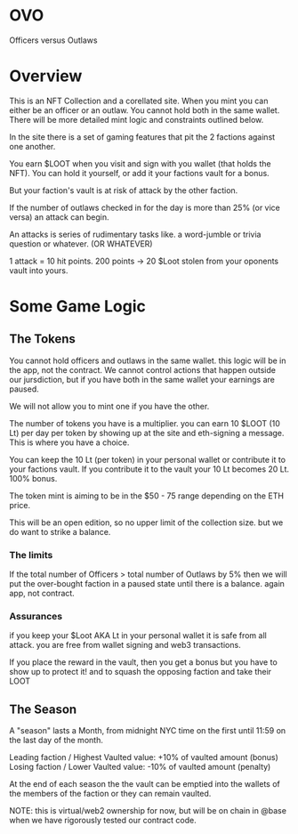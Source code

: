 # OVO
Officers versus Outlaws

# Overview
This is an NFT Collection and a corellated site. When you mint you can either be an officer or an outlaw. You cannot hold both in the same wallet. There will be more detailed mint logic and constraints outlined below. 

In the site there is a set of gaming features that pit the 2 factions against one another. 

You earn $LOOT when you visit and sign with you wallet (that holds the NFT).  You can hold it yourself, or add it your factions vault for a bonus.  

But your faction's vault is at risk of attack by the other faction. 

If the number of outlaws checked in for the day is more than 25% (or vice versa) an attack can begin. 

An attacks is series of rudimentary tasks like. a word-jumble or trivia question or whatever. (OR WHATEVER) 

1 attack = 10 hit points.  200 points -> 20 $Loot stolen from your oponents vault into yours. 

# Some Game Logic

## The Tokens

You cannot hold officers and outlaws in the same wallet. this logic will be in the app, not the contract.  We cannot control actions that happen outside our jursdiction, but if you have both in the same wallet your earnings are paused. 

We will not allow you to mint one if you have the other.

The number of tokens you have is a multiplier.  you can earn 10 $LOOT (10 Lt) per day per token by showing up at the site and eth-signing a message.  This is where you have a choice. 

You can keep the 10 Lt (per token) in your personal wallet or contribute it to your factions vault. If you contribute it to the vault your 10 Lt becomes 20 Lt.  100% bonus. 

The token mint is aiming to be in the $50 - 75 range depending on the ETH price. 

This will be an open edition, so no upper limit of the collection size.  but we do want to strike a balance.

### The limits

If the total number of Officers > total number of Outlaws by 5% then we will put the over-bought faction in a paused state until there is a balance.  again app, not contract.

### Assurances

if you keep your $Loot AKA Lt in your personal wallet it is safe from all attack.  you are free from wallet signing and web3 transactions.

If you place the reward in the vault, then you get a bonus but you have to show up to protect it! and to squash the opposing faction and take their LOOT

## The Season

A "season" lasts a Month, from midnight NYC time on the first until 11:59 on the last day of the month.

Leading faction / Highest Vaulted value: +10% of vaulted amount (bonus)
Losing faction / Lower Vaulted value: -10% of vaulted amount (penalty)

At the end of each season the the vault can be emptied into the wallets of the  members of the faction or they can remain vaulted.  

NOTE: this is virtual/web2 ownership for now, but will be on chain in @base when we have rigorously tested our contract code.
